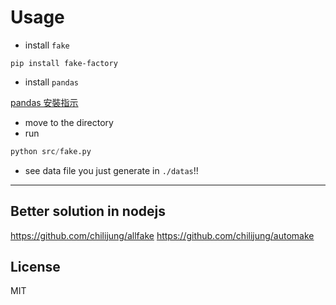 # Usage
*	install `fake`

``` 
pip install fake-factory
```

*	install `pandas`

[pandas 安裝指示](http://pandas.pydata.org/pandas-docs/stable/install.html)

*	move to the directory
*	run 

``` python
python src/fake.py
```

*	see data file you just generate in `./datas`!!

----

## Better solution in nodejs

https://github.com/chilijung/allfake
https://github.com/chilijung/automake

## License

MIT
